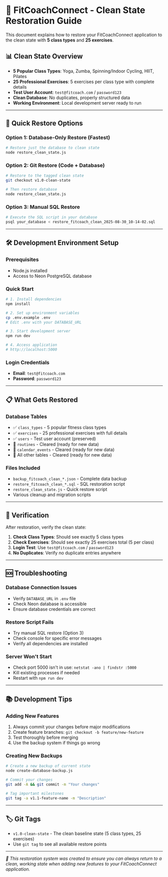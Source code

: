 # 🔄 FitCoachConnect - Clean State Restoration Guide

This document explains how to restore your FitCoachConnect application to the clean state with **5 class types** and **25 exercises**.

## 📊 Clean State Overview

- **5 Popular Class Types**: Yoga, Zumba, Spinning/Indoor Cycling, HIIT, Pilates
- **25 Professional Exercises**: 5 exercises per class type with complete details
- **Test User Account**: `test@fitcoach.com` / `password123`
- **Clean Database**: No duplicates, properly structured data
- **Working Environment**: Local development server ready to run

---

## 🚀 Quick Restore Options

### Option 1: Database-Only Restore (Fastest)
```bash
# Restore just the database to clean state
node restore_clean_state.js
```

### Option 2: Git Restore (Code + Database)
```bash
# Restore to the tagged clean state
git checkout v1.0-clean-state

# Then restore database
node restore_clean_state.js
```

### Option 3: Manual SQL Restore
```bash
# Execute the SQL script in your database
psql your_database < restore_fitcoach_clean_2025-08-30_10-14-02.sql
```

---

## 🛠️ Development Environment Setup

### Prerequisites
- Node.js installed
- Access to Neon PostgreSQL database

### Quick Start
```bash
# 1. Install dependencies
npm install

# 2. Set up environment variables
cp .env.example .env
# Edit .env with your DATABASE_URL

# 3. Start development server
npm run dev

# 4. Access application
# http://localhost:5000
```

### Login Credentials
- **Email**: `test@fitcoach.com`
- **Password**: `password123`

---

## 📋 What Gets Restored

### Database Tables
- ✅ `class_types` - 5 popular fitness class types
- ✅ `exercises` - 25 professional exercises with full details
- ✅ `users` - Test user account (preserved)
- 🧹 `routines` - Cleared (ready for new data)
- 🧹 `calendar_events` - Cleared (ready for new data)
- 🧹 All other tables - Cleared (ready for new data)

### Files Included
- `backup_fitcoach_clean_*.json` - Complete data backup
- `restore_fitcoach_clean_*.sql` - SQL restoration script  
- `restore_clean_state.js` - Quick restore script
- Various cleanup and migration scripts

---

## 🎯 Verification

After restoration, verify the clean state:

1. **Check Class Types**: Should see exactly 5 class types
2. **Check Exercises**: Should see exactly 25 exercises total (5 per class)
3. **Login Test**: Use `test@fitcoach.com` / `password123`
4. **No Duplicates**: Verify no duplicate entries anywhere

---

## 🆘 Troubleshooting

### Database Connection Issues
- Verify `DATABASE_URL` in `.env` file
- Check Neon database is accessible
- Ensure database credentials are correct

### Restore Script Fails
- Try manual SQL restore (Option 3)
- Check console for specific error messages
- Verify all dependencies are installed

### Server Won't Start
- Check port 5000 isn't in use: `netstat -ano | findstr :5000`
- Kill existing processes if needed
- Restart with `npm run dev`

---

## 📚 Development Tips

### Adding New Features
1. Always commit your changes before major modifications
2. Create feature branches: `git checkout -b feature/new-feature`
3. Test thoroughly before merging
4. Use the backup system if things go wrong

### Creating New Backups
```bash
# Create a new backup of current state
node create-database-backup.js

# Commit your changes
git add -A && git commit -m "Your changes"

# Tag important milestones
git tag -a v1.1-feature-name -m "Description"
```

---

## 🏷️ Git Tags

- `v1.0-clean-state` - The clean baseline state (5 class types, 25 exercises)
- Use `git tag` to see all available restore points

---

*🤖 This restoration system was created to ensure you can always return to a clean, working state when adding new features to your FitCoachConnect application.*
